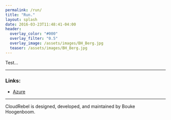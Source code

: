 ```yaml
---
permalink: /run/
title: "Run."
layout: splash
date: 2016-03-23T11:48:41-04:00
header:
  overlay_color: "#000"
  overlay_filter: "0.5"
  overlay_image: /assets/images/BH_Berg.jpg
  teaser: /assets/images/BH_Berg.jpg
---
```


Test...

---
### Links:

- [Azure](https://azure.com/)

---

CloudRebel is designed, developed, and maintained by Bouke Hoogenboom.